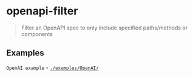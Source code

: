 # openapi-filter
> Filter an OpenAPI spec to only include specified paths/methods or components

## Examples
`OpenAI example` - [`./examples/OpenAI/`](./examples/OpenAI/)
